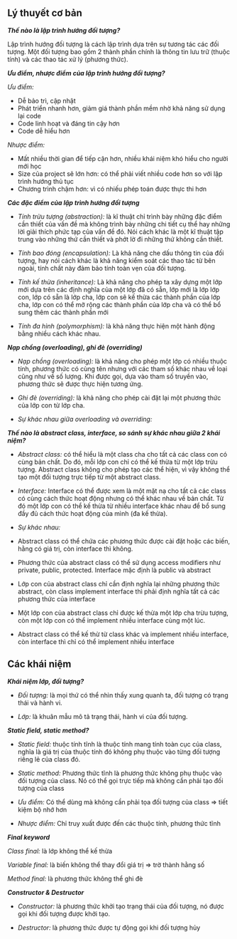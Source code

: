 ## Lý thuyết cơ bản
***Thế nào là lập trình hướng đối tượng?***

Lập trình hướng đối tượng là cách lập trình dựa trên sự tương tác các đối tượng. Một đối tượng bao gồm 2 thành phần chính là thông tin lưu trữ (thuộc tính) và các thao tác xử lý (phương thức).

***Ưu điểm, nhược điểm của lập trình hướng đối tượng?***

*Ưu điểm:*

* Dễ bảo trì, cập nhật
* Phát triển nhanh hơn, giảm giá thành phần mềm nhờ khả năng sử dụng lại code
* Code linh hoạt và đáng tin cậy hơn
* Code dễ hiểu hơn

*Nhược điểm:*

* Mất nhiều thời gian để tiếp cận hơn, nhiều khái niệm khó hiểu cho người mới học
* Size của project sẽ lớn hơn: có thể phải viết nhiều code hơn so với lập trình hướng thủ tục
* Chương trình chậm hơn: vì có nhiếu phép toán được thực thi hơn


***Các đặc điểm của lập trình hướng đối tượng***

* *Tính trừu tượng (abstraction):* là kĩ thuật chỉ trình bày những đặc điểm cần thiết của vấn đề mà không trình bày những chi tiết cụ thể hay những lời giải thích phức tạp của vấn đề đó. Nói cách khác là một kĩ thuật tập trung vào những thứ cần thiết và phớt lờ đi những thứ không cần thiết.

* *Tính bao đóng (encapsulation):* Là khả năng che dấu thông tin của đối tượng, hay nói cách khác là khả năng kiểm soát các thao tác từ bên ngoài, tính chất này đảm bảo tính toàn vẹn của đối tượng.

* *Tính kế thừa (inheritance):* Là khả năng cho phép ta xây dựng một lớp mới dựa trên các định nghĩa của một lớp đã có sẵn, lớp mới là lớp lớp con, lớp có sẵn là lớp cha, lớp con sẽ kế thừa các thành phần của lớp cha, lớp con có thể mở rộng các thành phần của lớp cha và có thể bổ sung thêm các thành phần mới

* *Tính đa hình (polymorphism):* là khả năng thực hiện một hành động bằng nhiều cách khác nhau.

***Nạp chồng (overloading), ghi đè (overriding)***

* *Nạp chồng (overloading):* là khả năng cho phép một lớp có nhiều thuộc tính, phương thức có cùng tên nhưng với các tham số khác nhau về loại cũng như về số lượng. Khi được gọi, dựa vào tham số truyền vào, phương thức sẽ được thực hiện tương ứng.

* *Ghi đè (overriding):* là khả năng cho phép cài đặt lại một phương thức của lớp con từ lớp cha.

* *Sự khác nhau giữa overloading và overriding:* 

***Thế nào là abstract class, interface, so sánh sự khác nhau giữa 2 khái niệm?***

* *Abstract class:* có thể hiểu là một class cha cho tất cả các class con có cùng bản chất. Do đó, mỗi lớp con chỉ có thể kế thừa từ một lớp trừu tượng. Abstract class không cho phép tạo các thể hiện, vì vậy không thể tạo một đối tượng trực tiếp từ một abstract class.

* *Interface:* Interface có thể được xem là một mặt nạ cho tất cả các class có cùng cách thức hoạt động nhưng có thể khác nhau về bản chất. Từ đó một lớp con có thể kế thừa từ nhiều interface khác nhau để bổ sung đầy đủ cách thức hoạt động của mình (đa kế thừa).

* *Sự khác nhau:*

 * Abstract class có thể chứa các phương thức được cài đặt hoặc các biến, hằng có giá trị, còn interface thì không.

 * Phương thức của abstract class có thể sử dụng access modifiers như private, public, protected. Interface mặc định là public và abstract

 * Lớp con của abstract class chỉ cần định nghĩa lại những phương thức abstract, còn class implement interface thì phải định nghĩa tất cả các phương thức của interface

 * Một lớp con của abstract class chỉ được kế thừa một lớp cha trừu tượng, còn một lớp con có thể implement nhiều interface cùng một lúc.

 * Abstract class có thể kế thừ từ class khác và implement nhiều interface, còn interface thì chỉ có thể implement nhiều interface

## Các khái niệm

***Khái niệm lớp, đối tượng?***

* *Đối tượng:* là mọi thứ có thể nhìn thấy xung quanh ta, đối tượng có trạng thái và hành vi.

* *Lớp:* là khuân mẫu mô tả trạng thái, hành vi của đối tượng.

***Static field, static method?***

* *Static field:* thuộc tính tĩnh là thuộc tính mang tính toàn cục của class, nghĩa là giá trị của thuộc tính đó không phụ thuộc vào từng đối tượng riêng lẻ của class đó.

* *Static method:* Phương thức tĩnh là phương thức không phụ thuộc vào đối tượng của class. Nó có thể gọi trực tiếp mà không cần phải tạo đối tượng của class

* *Ưu điểm:* Có thể dùng mà không cần phải tọa đối tượng của class => tiết kiệm bộ nhớ hơn

* *Nhược điểm:* Chỉ truy xuất được đến các thuộc tính, phương thức tĩnh

***Final keyword***

*Class final:* là lớp không thể kế thừa

*Variable final:* là biến không thể thay đổi giá trị => trờ thành hằng số

*Method final:* là phương thức không thể ghi đè

***Constructor & Destructor***

* *Constructor:* là phương thức khởi tạo trạng thái của đối tượng, nó được gọi khi đối tượng được khởi tạo.

* *Destructor:* là phương thức được tự động gọi khi đối tượng hủy